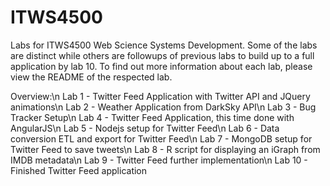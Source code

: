 # ITWS4500
Labs for ITWS4500 Web Science Systems Development. Some of the labs are distinct while others are followups of previous labs to build up to a full application by lab 10. To find out more information about each lab, please view the README of the respected lab.

Overview:\n
Lab 1 - Twitter Feed Application with Twitter API and JQuery animations\n
Lab 2 - Weather Application from DarkSky API\n
Lab 3 - Bug Tracker Setup\n
Lab 4 - Twitter Feed Application, this time done with AngularJS\n
Lab 5 - Nodejs setup for Twitter Feed\n
Lab 6 - Data conversion ETL and export for Twitter Feed\n
Lab 7 - MongoDB setup for Twitter Feed to save tweets\n
Lab 8 - R script for displaying an iGraph from IMDB metadata\n
Lab 9 - Twitter Feed further implementation\n
Lab 10 - Finished Twitter Feed application